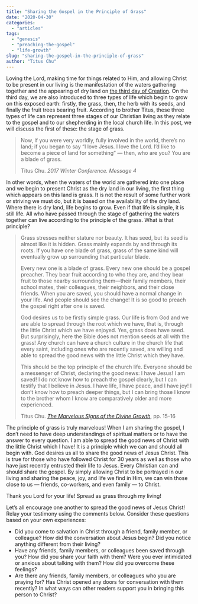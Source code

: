 ```yaml
---
title: "Sharing the Gospel in the Principle of Grass"
date: "2020-04-30"
categories: 
  - "articles"
tags: 
  - "genesis"
  - "preaching-the-gospel"
  - "life-growth"
slug: "sharing-the-gospel-in-the-principle-of-grass"
author: "Titus Chu"
---
```


Loving the Lord, making time for things related to Him, and allowing Christ to be present in our living is the manifestation of the waters gathering together and the appearing of dry land on [the third day of Creation](https://www.asweetsavor.org/simplifying-our-living/). On the third day, we are also introduced to three types of life which begin to grow on this exposed earth: firstly, the grass, then, the herb with its seeds, and finally the fruit trees bearing fruit. According to brother Titus, these three types of life can represent three stages of our Christian living as they relate to the gospel and to our shepherding in the local church life. In this post, we will discuss the first of these: the stage of grass.

> Now, if you were very worldly, fully involved in the world, there’s no land; if you began to say “I love Jesus. I love the Lord. I’d like to become a piece of land for something” — then, who are you? You are a blade of grass.
> 
> Titus Chu. _2017 Winter Conference. Message 4_

In other words, when the waters of the world are gathered into one place and we begin to present Christ as the dry land in our living, the first thing which appears on this land is grass. It is not the result of some further work or striving we must do, but it is based on the availability of the dry land. Where there is dry land, life begins to grow. Even if that life is simple, it is still life. All who have passed through the stage of gathering the waters together can live according to the principle of the grass. What is that principle?

> Grass stresses neither stature nor beauty. It has seed, but its seed is almost like it is hidden. Grass mainly expands by and through its roots. If you have one blade of grass, grass of the same kind will eventually grow up surrounding that particular blade.
> 
> Every new one is a blade of grass. Every new one should be a gospel preacher. They bear fruit according to who they are, and they bear fruit to those nearby surrounding them—their family members, their school mates, their colleagues, their neighbors, and their close friends. When you are saved, you should have a normal change in your life. And people should see the change! It is so good to preach the gospel right after one is saved.
> 
> God desires us to be firstly simple grass. Our life is from God and we are able to spread through the root which we have, that is, through the little Christ which we have enjoyed. Yes, grass does have seed. But surprisingly, here the Bible does not mention seeds at all with the grass! Any church can have a church culture in the church life that every saint, including ones who are recently saved, are willing and able to spread the good news with the little Christ which they have.
> 
> This should be the top principle of the church life. Everyone should be a messenger of Christ, declaring the good news: I have Jesus! I am saved! I do not know how to preach the gospel clearly, but I can testify that I believe in Jesus. I have life, I have peace, and I have joy! I don’t know how to preach deeper things, but I can bring those I know to the brother whom I know are comparatively older and more experienced.
> 
> Titus Chu. _[The Marvelous Signs of the Divine Growth](https://www.asweetsavor.org/wp-content/uploads/2017-12-30-Winter-Conference-Marvelous-Signs-of-the-Divine-Growth.pdf)_, pp. 15-16

The principle of grass is truly marvelous! When I am sharing the gospel, I don’t need to have deep understandings of spiritual matters or to have the answer to every question. I am able to spread the good news of Christ with the little Christ which I have! It is a principle which we can and should all begin with. God desires us all to share the good news of Jesus Christ. This is true for those who have followed Christ for 30 years as well as those who have just recently entrusted their life to Jesus. Every Christian can and should share the gospel. By simply allowing Christ to be portrayed in our living and sharing the peace, joy, and life we find in Him, we can win those close to us — friends, co-workers, and even family — to Christ. 

Thank you Lord for your life! Spread as grass through my living!

Let’s all encourage one another to spread the good news of Jesus Christ! Relay your testimony using the comments below. Consider these questions based on your own experiences:

- Did you come to salvation in Christ through a friend, family member, or colleague? How did the conversation about Jesus begin? Did you notice anything different from their living?
- Have any friends, family members, or colleagues been saved through you? How did you share your faith with them? Were you ever intimidated or anxious about talking with them? How did you overcome these feelings?
- Are there any friends, family members, or colleagues who you are praying for? Has Christ opened any doors for conversation with them recently? In what ways can other readers support you in bringing this person to Christ?
